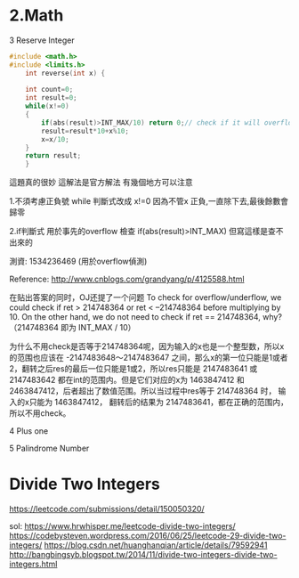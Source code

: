 # 2.Math

3 Reserve Integer

```c
#include <math.h>
#include <limits.h>
    int reverse(int x) {
        
    int count=0;
    int result=0;
    while(x!=0)
    {
        if(abs(result)>INT_MAX/10) return 0;// check if it will overflow after reverse 
        result=result*10+x%10;
        x=x/10;
    } 
    return result;
    }
```


這題真的很妙  這解法是官方解法 有幾個地方可以注意

1.不須考慮正負號 while 判斷式改成  x!=0
因為不管x 正負,一直除下去,最後餘數會歸零

2.if判斷式 
用於事先的overflow 檢查
if(abs(result)>INT_MAX)  但寫這樣是查不出來的  

測資:
1534236469  (用於overflow偵測)

Reference:
http://www.cnblogs.com/grandyang/p/4125588.html

在贴出答案的同时，OJ还提了一个问题 To check for overflow/underflow, we could check if ret > 214748364 or ret < –214748364 before multiplying by 10. On the other hand, we do not need to check if ret == 214748364, why? （214748364 即为 INT_MAX / 10）

为什么不用check是否等于214748364呢，因为输入的x也是一个整型数，所以x的范围也应该在 -2147483648～2147483647 之间，那么x的第一位只能是1或者2，翻转之后res的最后一位只能是1或2，所以res只能是 2147483641 或 2147483642 都在int的范围内。但是它们对应的x为 1463847412 和 2463847412，后者超出了数值范围。所以当过程中res等于 214748364 时， 输入的x只能为 1463847412， 翻转后的结果为 2147483641，都在正确的范围内，所以不用check。



4 Plus one

5 Palindrome Number



# Divide Two Integers
https://leetcode.com/submissions/detail/150050320/

sol:
https://www.hrwhisper.me/leetcode-divide-two-integers/
https://codebysteven.wordpress.com/2016/06/25/leetcode-29-divide-two-integers/
https://blog.csdn.net/huanghanqian/article/details/79592941
http://bangbingsyb.blogspot.tw/2014/11/divide-two-integers-divide-two-integers.html





